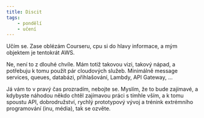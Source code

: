```yaml
---
title: Discit
tags: 
	- pondělí
	- učení
---
```


Učím se. Zase oblézám Courseru, cpu si do hlavy informace, a mým objektem je tentokrát AWS.

<!--more-->

Ne, není to z dlouhé chvíle. Mám totiž takovou vizi, takový nápad, a potřebuju k tomu použít pár cloudových služeb. Minimálně message services, queues, databázi, přihlašování, Lambdy, API Gateway, ...

Já vám to v pravý čas prozradím, nebojte se. Myslím, že to bude zajímavé, a kdybyste náhodou někdo chtěl zajímavou práci s tímhle vším, a k tomu spoustu API, dobrodružství, rychlý prototypový vývoj a trénink extrémního programování (inu, média), tak se ozvěte.